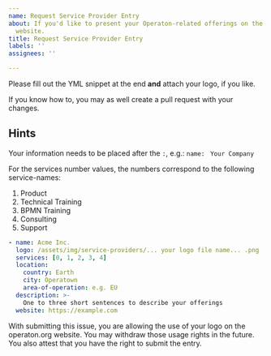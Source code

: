 ```yaml
---
name: Request Service Provider Entry
about: If you'd like to present your Operaton-related offerings on the official operaton.org
  website.
title: Request Service Provider Entry
labels: ''
assignees: ''

---
```


Please fill out the YML snippet at the end **and** attach your logo, if you like.

If you know how to, you may as well create a pull request with your changes. 

## Hints

Your information needs to be placed after the `:`, e.g.:
`name: ` `Your Company`

For the services number values, the numbers correspond to the following service-names:

1.  Product 
2. Technical Training
3. BPMN Training 
4. Consulting
5. Support 

```yml
- name: Acme Inc.
  logo: /assets/img/service-providers/... your logo file name... .png
  services: [0, 1, 2, 3, 4]
  location:
    country: Earth
    city: Operatown
    area-of-operation: e.g. EU
  description: >-
    One to three short sentences to describe your offerings
  website: https://example.com
```

With submitting this issue, you are allowing the use of your logo on the operaton.org website. You may withdraw those usage rights in the future.
You also attest that you have the right to submit the entry.

